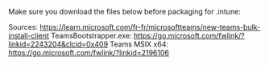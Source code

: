 Make sure you download the files below before packaging for .intune:

Sources: https://learn.microsoft.com/fr-fr/microsoftteams/new-teams-bulk-install-client
    TeamsBootstrapper.exe: https://go.microsoft.com/fwlink/?linkid=2243204&clcid=0x409
    Teams MSIX x64: https://go.microsoft.com/fwlink/?linkid=2196106